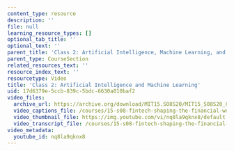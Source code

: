 ```yaml
---
content_type: resource
description: ''
file: null
learning_resource_types: []
optional_tab_title: ''
optional_text: ''
parent_title: 'Class 2: Artificial Intelligence, Machine Learning, and Deep Learning'
parent_type: CourseSection
related_resources_text: ''
resource_index_text: ''
resourcetype: Video
title: 'Class 2: Artificial Intelligence and Machine Learning'
uid: 17d6379e-5ccb-839c-5bdc-6630a010baf2
video_files:
  archive_url: https://archive.org/download/MIT15.S08S20/MIT15_S08S20_Class02_300k.mp4
  video_captions_file: /courses/15-s08-fintech-shaping-the-financial-world-spring-2020/7d1bea1b0bae5c21bd53e1e8e4451dea_nq8la9qknx8.vtt
  video_thumbnail_file: https://img.youtube.com/vi/nq8la9qknx8/default.jpg
  video_transcript_file: /courses/15-s08-fintech-shaping-the-financial-world-spring-2020/6474996d4f560535326ff1a711dfd3b1_nq8la9qknx8.pdf
video_metadata:
  youtube_id: nq8la9qknx8
---
```

